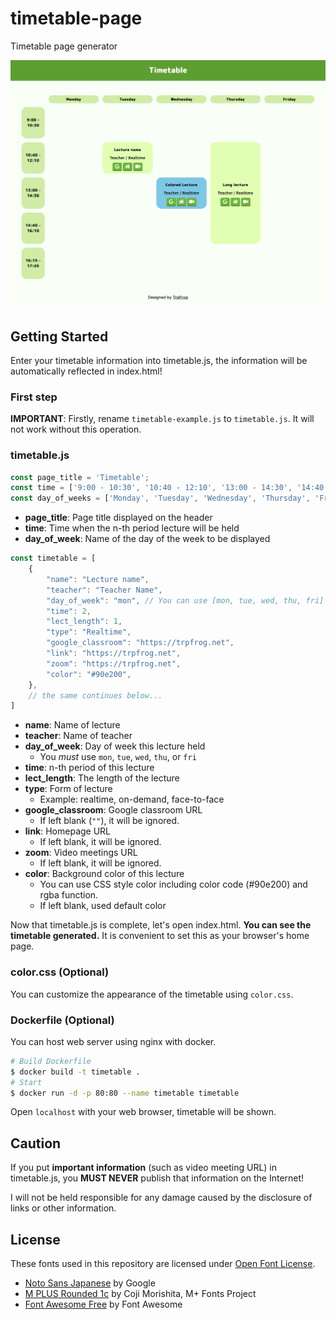 # timetable-page

Timetable page generator

![screenshot](screenshot.png)

## Getting Started

Enter your timetable information into timetable.js, the information will be automatically reflected in index.html!

### First step

**IMPORTANT**: Firstly, rename `timetable-example.js` to `timetable.js`. It will not work without this operation.

### timetable.js

```javascript
const page_title = 'Timetable';
const time = ['9:00 - 10:30', '10:40 - 12:10', '13:00 - 14:30', '14:40 - 16:10', '16:15 - 17:45'];
const day_of_weeks = ['Monday', 'Tuesday', 'Wednesday', 'Thursday', 'Friday'];
```
- **page_title**: Page title displayed on the header
- **time**: Time when the n-th period lecture will be held
- **day_of_week**: Name of the day of the week to be displayed

```javascript
const timetable = [
    {
        "name": "Lecture name",
        "teacher": "Teacher Name",
        "day_of_week": "mon", // You can use [mon, tue, wed, thu, fri]
        "time": 2,
        "lect_length": 1,
        "type": "Realtime",
        "google_classroom": "https://trpfrog.net",
        "link": "https://trpfrog.net",
        "zoom": "https://trpfrog.net",
        "color": "#90e200",
    },
    // the same continues below...
]
```
- **name**: Name of lecture
- **teacher**: Name of teacher
- **day_of_week**: Day of week this lecture held
    - You *must* use `mon`, `tue`, `wed`, `thu`, or `fri`
- **time**: n-th period of this lecture
- **lect_length**: The length of the lecture
- **type**: Form of lecture
    - Example: realtime, on-demand, face-to-face
- **google_classroom**: Google classroom URL
    - If left blank (`""`), it will be ignored.
- **link**: Homepage URL
    - If left blank, it will be ignored.
- **zoom**: Video meetings URL
    - If left blank, it will be ignored.
- **color**: Background color of this lecture
    - You can use CSS style color including color code (#90e200) and rgba function.
    - If left blank, used default color

Now that timetable.js is complete, let's open index.html. **You can see the timetable generated.** It is convenient to set this as your browser's home page.

### color.css (Optional)

You can customize the appearance of the timetable using `color.css`.


### Dockerfile (Optional)

You can host web server using nginx with docker.

```sh
# Build Dockerfile
$ docker build -t timetable .
# Start
$ docker run -d -p 80:80 --name timetable timetable
```

Open `localhost` with your web browser, timetable will be shown.

## Caution

If you put **important information** (such as video meeting URL) in timetable.js, you **MUST NEVER** publish that information on the Internet!

I will not be held responsible for any damage caused by the disclosure of links or other information.



## License

These fonts used in this repository are licensed under [Open Font License](https://scripts.sil.org/OFL).

- [Noto Sans Japanese](https://fonts.google.com/noto/specimen/Noto+Sans+JP/about) by Google
- [M PLUS Rounded 1c](https://fonts.google.com/specimen/M+PLUS+Rounded+1c?subset=japanese) by Coji Morishita, M+ Fonts Project
- [Font Awesome Free](https://fontawesome.com/) by Font Awesome
